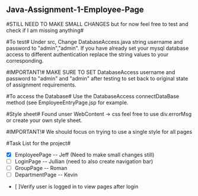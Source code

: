 ## Java-Assignment-1-Employee-Page ##

#STILL NEED TO MAKE SMALL CHANGES but for now feel free to test and check if I am missing anything#

#To test#
Under src, Change DatabaseAccess.java string username and password to "admin","admin".
If you have already set your mysql database access to different authentication replace the string values to your corresponding.

#IMPORTANT!#
  MAKE SURE TO SET DatabaseAccess username and password to "admin" and "admin" after testing to set back to original state of assignment requirements.

#To access the Database#
Use the DatabaseAccess connectDataBase method (see EmployeeEntryPage.jsp for example.

#Style sheet#
Found unser WebContent -> css feel free to use div.errorMsg or create your own style sheet.

#IMPORTANT!#
We should focus on trying to use a single style for all pages

#Task List for the project#
- [x] EmployeePage -- Jeff (Need to make small changes still)
- [ ] LoginPage -- Jullian (need to also create navigation bar)
- [ ] GroupPage -- Roman 
- [ ] DepartmentPage -- Kevin
- [ ]Verify user is logged in to view pages after login

